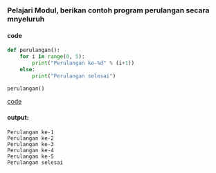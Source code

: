 ### Pelajari Modul, berikan contoh program perulangan secara mnyeluruh

#### code

```py
def perulangan():
    for i in range(0, 5):
        print("Perulangan ke-%d" % (i+1))
    else:
        print("Perulangan selesai")

perulangan()
```

[code](code.py)

#### output:

```
Perulangan ke-1
Perulangan ke-2
Perulangan ke-3
Perulangan ke-4
Perulangan ke-5
Perulangan selesai
```
